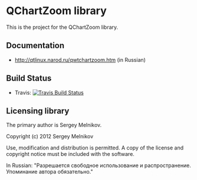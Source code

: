 # QChartZoom library

This is the project for the QChartZoom library.

## Documentation

* http://qtlinux.narod.ru/qwtchartzoom.htm (in Russian)

## Build Status

- Travis: [![Travis Build Status](https://travis-ci.org/rogovsky/qchartzoom.svg?branch=master)](https://travis-ci.org/rogovsky/qchartzoom)

## Licensing library

The primary author is Sergey Melnikov.

Copyright (c) 2012 Sergey Melnikov

Use, modification and distribution is permitted.
A copy of the license and copyright notice must be included with the software.

In Russian: "Разрешается свободное использование и распространение. Упоминание автора обязательно."

